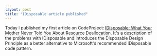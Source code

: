 ```yaml
---
layout: post
title: "IDisposable article published"
---
```

Today I published my first article on CodeProject: [IDisposable: What Your Mother Never Told You About Resource Deallocation](http://www.codeproject.com/KB/dotnet/IDisposable.aspx). It's a description of the problems with IDisposable and introduces the Disposable Design Principle as a better alternative to Microsoft's recommended IDisposable code pattern.

